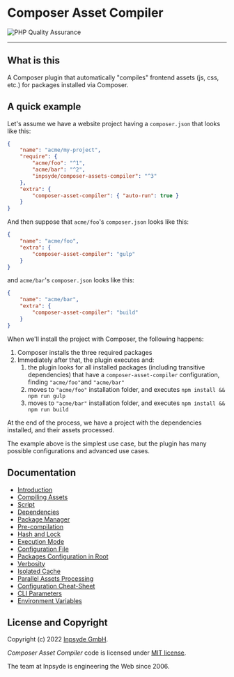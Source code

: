 # Composer Asset Compiler

![PHP Quality Assurance](https://github.com/inpsyde/composer-asset-compiler/workflows/PHP%20Quality%20Assurance/badge.svg)

----

## What is this

A Composer plugin that automatically "compiles" frontend assets (js, css, etc.) for packages installed via Composer.


## A quick example

Let's assume we have a website project having a `composer.json` that looks like this:

```json
{
    "name": "acme/my-project",
    "require": {
        "acme/foo": "^1",
        "acme/bar": "^2",
        "inpsyde/composer-assets-compiler": "^3"
    },
    "extra": {
        "composer-asset-compiler": { "auto-run": true }
    }
}
```

And then suppose that `acme/foo`'s `composer.json` looks like this:

```json
{
    "name": "acme/foo",
    "extra": {
        "composer-asset-compiler": "gulp"
    }
}
```

and `acme/bar`'s `composer.json` looks like this:

```json
{
    "name": "acme/bar",
    "extra": {
        "composer-asset-compiler": "build"
    }
}
```

When we'll install the project with Composer, the following happens:

1. Composer installs the three required packages
2. Immediately after that, the plugin executes and:
    1. the plugin looks for all installed packages (including transitive dependencies) that have a `composer-asset-compiler` configuration, finding `"acme/foo"`and `"acme/bar"`
    2. moves to `"acme/foo"` installation folder, and executes `npm install && npm run gulp`
    3. moves to `"acme/bar"` installation folder, and executes `npm install && npm run build`

At the end of the process, we have a project with the dependencies installed, and their assets  processed.

The example above is the simplest use case, but the plugin has many possible configurations and advanced use cases.


## Documentation

- [Introduction](docs/001-Introduction.md)
- [Compiling Assets](docs/002-Compiling_Assets.md)
- [Script](docs/003-Script.md)
- [Dependencies](docs/004-Dependencies.md)
- [Package Manager](docs/005-Package_Manager.md)
- [Pre-compilation](docs/006-Pre-compilation.md)
- [Hash and Lock](docs/007-Hash_and_Lock.md)
- [Execution Mode](docs/008-Execution_Mode.md)
- [Configuration File](docs/009-Configuration_File.md)
- [Packages Configuration in Root](docs/010-Packages_Configuration_in_Root.md)
- [Verbosity](docs/011-Verbosity.md)
- [Isolated Cache](docs/012-Isolated_Cache.md)
- [Parallel Assets Processing](docs/013-Parallel_Assets_Processing.md)
- [Configuration Cheat-Sheet](docs/014-Configuration-Cheat-Sheet.md)
- [CLI Parameters](docs/015-CLI-Parameters.md)
- [Environment Variables](docs/016-Environment_Variables.md)

## License and Copyright

Copyright (c) 2022 [Inpsyde GmbH](https://inpsyde.com/en/).

_Composer Asset Compiler_ code is licensed under [MIT license](./LICENSE).

The team at Inpsyde is engineering the Web since 2006.
